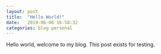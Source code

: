 ```yaml
---
layout: post
title:  "Hello World!"
date:   2019-06-06 16:58:32
categories: blog personal
---
```


Hello world, welcome to my blog. This post exists for testing.